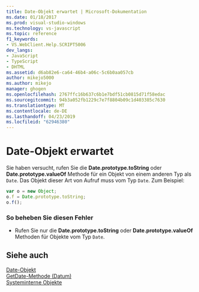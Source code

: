 ```yaml
---
title: Date-Objekt erwartet | Microsoft-Dokumentation
ms.date: 01/18/2017
ms.prod: visual-studio-windows
ms.technology: vs-javascript
ms.topic: reference
f1_keywords:
- VS.WebClient.Help.SCRIPT5006
dev_langs:
- JavaScript
- TypeScript
- DHTML
ms.assetid: d6ab82e6-ca64-46b4-a06c-5c6b0aa057cb
author: mikejo5000
ms.author: mikejo
manager: ghogen
ms.openlocfilehash: 2767ffc16b637c6b1e7bdf51cb0815d71f58edac
ms.sourcegitcommit: 94b3a052fb1229c7e7f8804b09c1d403385c7630
ms.translationtype: MT
ms.contentlocale: de-DE
ms.lasthandoff: 04/23/2019
ms.locfileid: "62946380"
---
```

# <a name="date-object-expected"></a>Date-Objekt erwartet
Sie haben versucht, rufen Sie die **Date.prototype.toString** oder **Date.prototype.valueOf** Methode für ein Objekt von einem anderen Typ als `Date`. Das Objekt dieser Art von Aufruf muss vom Typ `Date`. Zum Beispiel:  
  
```JavaScript  
var o = new Object;  
o.f = Date.prototype.toString;  
o.f();  
```  
  
### <a name="to-correct-this-error"></a>So beheben Sie diesen Fehler  
  
- Rufen Sie nur die **Date.prototype.toString** oder **Date.prototype.valueOf** Methoden für Objekte vom Typ `Date`.  
  
## <a name="see-also"></a>Siehe auch  
 [Date-Objekt](../../javascript/reference/date-object-javascript.md)   
 [GetDate-Methode (Datum)](../../javascript/reference/getdate-method-date-javascript.md)   
 [Systeminterne Objekte](../../javascript/intrinsic-objects-javascript.md)